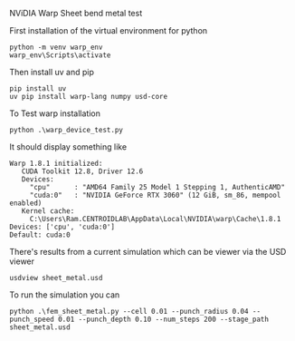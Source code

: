 NViDIA Warp Sheet bend metal test

First installation of the virtual environment for python

```
python -m venv warp_env
warp_env\Scripts\activate
```
Then install uv and pip 

```
pip install uv
uv pip install warp-lang numpy usd-core
```

To Test warp installation
```
python .\warp_device_test.py
```

It should display something like
```
Warp 1.8.1 initialized:
   CUDA Toolkit 12.8, Driver 12.6
   Devices:
     "cpu"      : "AMD64 Family 25 Model 1 Stepping 1, AuthenticAMD"
     "cuda:0"   : "NVIDIA GeForce RTX 3060" (12 GiB, sm_86, mempool enabled)
   Kernel cache:
     C:\Users\Ram.CENTROIDLAB\AppData\Local\NVIDIA\warp\Cache\1.8.1
Devices: ['cpu', 'cuda:0']
Default: cuda:0
```

There's results from a current simulation which can be viewer via the USD viewer
```
usdview sheet_metal.usd
```

To run the simulation you can 
```
python .\fem_sheet_metal.py --cell 0.01 --punch_radius 0.04 --punch_speed 0.01 --punch_depth 0.10 --num_steps 200 --stage_path sheet_metal.usd
```

